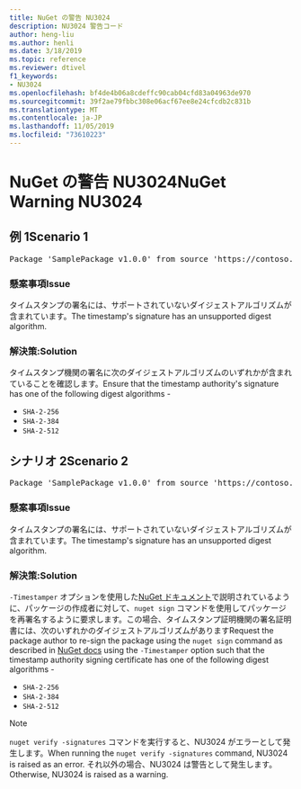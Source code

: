 ```yaml
---
title: NuGet の警告 NU3024
description: NU3024 警告コード
author: heng-liu
ms.author: henli
ms.date: 3/18/2019
ms.topic: reference
ms.reviewer: dtivel
f1_keywords:
- NU3024
ms.openlocfilehash: bf4de4b06a8cdeffc90cab04cfd83a04963de970
ms.sourcegitcommit: 39f2ae79fbbc308e06acf67ee8e24cfcdb2c831b
ms.translationtype: MT
ms.contentlocale: ja-JP
ms.lasthandoff: 11/05/2019
ms.locfileid: "73610223"
---
```

# <a name="nuget-warning-nu3024"></a><span data-ttu-id="f3ec1-103">NuGet の警告 NU3024</span><span class="sxs-lookup"><span data-stu-id="f3ec1-103">NuGet Warning NU3024</span></span>

## <a name="scenario-1"></a><span data-ttu-id="f3ec1-104">例 1</span><span class="sxs-lookup"><span data-stu-id="f3ec1-104">Scenario 1</span></span>

<pre>Package 'SamplePackage v1.0.0' from source 'https://contoso.com/index.json': The timestamp signature has an unsupported digest algorithm. The following algorithms are supported: : SHA-2-256, SHA-2-384, SHA-2-512.</pre>

### <a name="issue"></a><span data-ttu-id="f3ec1-105">懸案事項</span><span class="sxs-lookup"><span data-stu-id="f3ec1-105">Issue</span></span>

<span data-ttu-id="f3ec1-106">タイムスタンプの署名には、サポートされていないダイジェストアルゴリズムが含まれています。</span><span class="sxs-lookup"><span data-stu-id="f3ec1-106">The timestamp's signature has an unsupported digest algorithm.</span></span>


### <a name="solution"></a><span data-ttu-id="f3ec1-107">解決策:</span><span class="sxs-lookup"><span data-stu-id="f3ec1-107">Solution</span></span>

<span data-ttu-id="f3ec1-108">タイムスタンプ機関の署名に次のダイジェストアルゴリズムのいずれかが含まれていることを確認します。</span><span class="sxs-lookup"><span data-stu-id="f3ec1-108">Ensure that the timestamp authority's signature has one of the following digest algorithms -</span></span> 
* `SHA-2-256`
* `SHA-2-384`
* `SHA-2-512`



## <a name="scenario-2"></a><span data-ttu-id="f3ec1-109">シナリオ 2</span><span class="sxs-lookup"><span data-stu-id="f3ec1-109">Scenario 2</span></span>

<pre>Package 'SamplePackage v1.0.0' from source 'https://contoso.com/index.json': The primary signature's timestamp signature has an unsupported digest algorithm.</pre>

### <a name="issue"></a><span data-ttu-id="f3ec1-110">懸案事項</span><span class="sxs-lookup"><span data-stu-id="f3ec1-110">Issue</span></span>

<span data-ttu-id="f3ec1-111">タイムスタンプの署名には、サポートされていないダイジェストアルゴリズムが含まれています。</span><span class="sxs-lookup"><span data-stu-id="f3ec1-111">The timestamp's signature has an unsupported digest algorithm.</span></span>


### <a name="solution"></a><span data-ttu-id="f3ec1-112">解決策:</span><span class="sxs-lookup"><span data-stu-id="f3ec1-112">Solution</span></span>

<span data-ttu-id="f3ec1-113">`-Timestamper` オプションを使用した[NuGet ドキュメント](https://docs.microsoft.com/nuget/create-packages/sign-a-package)で説明されているように、パッケージの作成者に対して、`nuget sign` コマンドを使用してパッケージを再署名するように要求します。この場合、タイムスタンプ証明機関の署名証明書には、次のいずれかのダイジェストアルゴリズムがあります</span><span class="sxs-lookup"><span data-stu-id="f3ec1-113">Request the package author to re-sign the package using the `nuget sign` command as described in [NuGet docs](https://docs.microsoft.com/nuget/create-packages/sign-a-package) using the `-Timestamper` option such that the timestamp authority signing certificate has one of the following digest algorithms -</span></span>
* `SHA-2-256`
* `SHA-2-384`
* `SHA-2-512`


> [!Note]
> <span data-ttu-id="f3ec1-114">`nuget verify -signatures` コマンドを実行すると、NU3024 がエラーとして発生します。</span><span class="sxs-lookup"><span data-stu-id="f3ec1-114">When running the `nuget verify -signatures` command, NU3024 is raised as an error.</span></span> <span data-ttu-id="f3ec1-115">それ以外の場合、NU3024 は警告として発生します。</span><span class="sxs-lookup"><span data-stu-id="f3ec1-115">Otherwise, NU3024 is raised as a warning.</span></span>